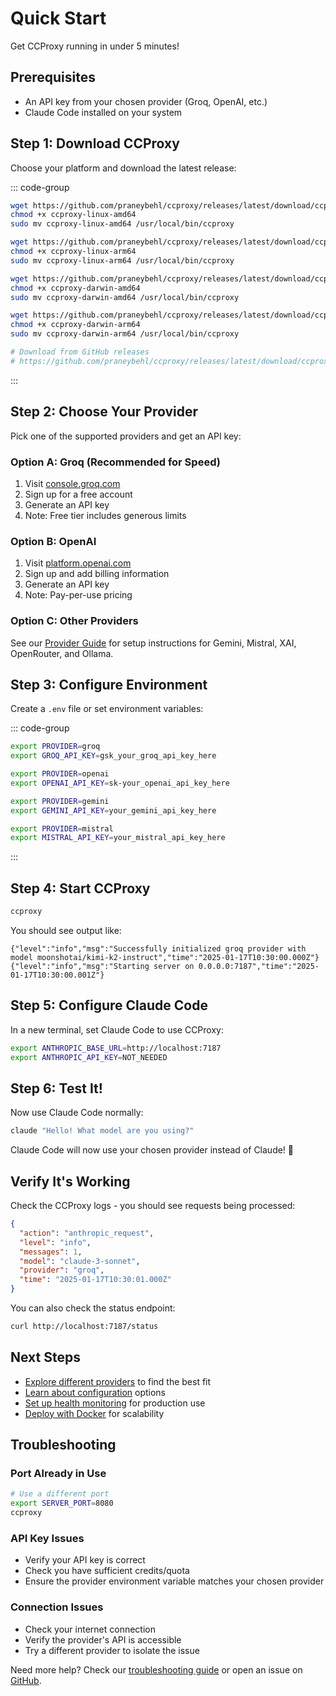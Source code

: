 # Quick Start

Get CCProxy running in under 5 minutes!

## Prerequisites

- An API key from your chosen provider (Groq, OpenAI, etc.)
- Claude Code installed on your system

## Step 1: Download CCProxy

Choose your platform and download the latest release:

::: code-group

```bash [Linux (AMD64)]
wget https://github.com/praneybehl/ccproxy/releases/latest/download/ccproxy-linux-amd64
chmod +x ccproxy-linux-amd64
sudo mv ccproxy-linux-amd64 /usr/local/bin/ccproxy
```

```bash [Linux (ARM64)]
wget https://github.com/praneybehl/ccproxy/releases/latest/download/ccproxy-linux-arm64
chmod +x ccproxy-linux-arm64
sudo mv ccproxy-linux-arm64 /usr/local/bin/ccproxy
```

```bash [macOS (Intel)]
wget https://github.com/praneybehl/ccproxy/releases/latest/download/ccproxy-darwin-amd64
chmod +x ccproxy-darwin-amd64
sudo mv ccproxy-darwin-amd64 /usr/local/bin/ccproxy
```

```bash [macOS (Apple Silicon)]
wget https://github.com/praneybehl/ccproxy/releases/latest/download/ccproxy-darwin-arm64
chmod +x ccproxy-darwin-arm64
sudo mv ccproxy-darwin-arm64 /usr/local/bin/ccproxy
```

```powershell [Windows]
# Download from GitHub releases
# https://github.com/praneybehl/ccproxy/releases/latest/download/ccproxy-windows-amd64.exe
```

:::

## Step 2: Choose Your Provider

Pick one of the supported providers and get an API key:

### Option A: Groq (Recommended for Speed)

1. Visit [console.groq.com](https://console.groq.com)
2. Sign up for a free account
3. Generate an API key
4. Note: Free tier includes generous limits

### Option B: OpenAI

1. Visit [platform.openai.com](https://platform.openai.com)
2. Sign up and add billing information
3. Generate an API key
4. Note: Pay-per-use pricing

### Option C: Other Providers

See our [Provider Guide](/providers/) for setup instructions for Gemini, Mistral, XAI, OpenRouter, and Ollama.

## Step 3: Configure Environment

Create a `.env` file or set environment variables:

::: code-group

```bash [Groq]
export PROVIDER=groq
export GROQ_API_KEY=gsk_your_groq_api_key_here
```

```bash [OpenAI]
export PROVIDER=openai
export OPENAI_API_KEY=sk-your_openai_api_key_here
```

```bash [Gemini]
export PROVIDER=gemini
export GEMINI_API_KEY=your_gemini_api_key_here
```

```bash [Mistral]
export PROVIDER=mistral
export MISTRAL_API_KEY=your_mistral_api_key_here
```

:::

## Step 4: Start CCProxy

```bash
ccproxy
```

You should see output like:
```
{"level":"info","msg":"Successfully initialized groq provider with model moonshotai/kimi-k2-instruct","time":"2025-01-17T10:30:00.000Z"}
{"level":"info","msg":"Starting server on 0.0.0.0:7187","time":"2025-01-17T10:30:00.001Z"}
```

## Step 5: Configure Claude Code

In a new terminal, set Claude Code to use CCProxy:

```bash
export ANTHROPIC_BASE_URL=http://localhost:7187
export ANTHROPIC_API_KEY=NOT_NEEDED
```

## Step 6: Test It!

Now use Claude Code normally:

```bash
claude "Hello! What model are you using?"
```

Claude Code will now use your chosen provider instead of Claude! 🎉

## Verify It's Working

Check the CCProxy logs - you should see requests being processed:

```json
{
  "action": "anthropic_request",
  "level": "info",
  "messages": 1,
  "model": "claude-3-sonnet",
  "provider": "groq",
  "time": "2025-01-17T10:30:01.000Z"
}
```

You can also check the status endpoint:

```bash
curl http://localhost:7187/status
```

## Next Steps

- [Explore different providers](/providers/) to find the best fit
- [Learn about configuration](/guide/configuration) options
- [Set up health monitoring](/guide/health-checks) for production use
- [Deploy with Docker](/guide/docker) for scalability

## Troubleshooting

### Port Already in Use
```bash
# Use a different port
export SERVER_PORT=8080
ccproxy
```

### API Key Issues
- Verify your API key is correct
- Check you have sufficient credits/quota
- Ensure the provider environment variable matches your chosen provider

### Connection Issues
- Check your internet connection
- Verify the provider's API is accessible
- Try a different provider to isolate the issue

Need more help? Check our [troubleshooting guide](/guide/troubleshooting) or open an issue on [GitHub](https://github.com/praneybehl/ccproxy/issues).